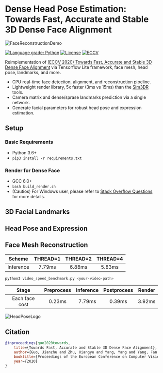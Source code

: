 # Dense Head Pose Estimation: Towards Fast, Accurate and Stable 3D Dense Face Alignment

![FaceReconstructionDemo](https://s3.ax1x.com/2021/01/06/sZVyhq.gif)

[![Language grade: Python](https://img.shields.io/lgtm/grade/python/g/1996scarlet/Dense-Head-Pose-Estimation.svg?logo=lgtm&logoWidth=18)](https://lgtm.com/projects/g/1996scarlet/Dense-Head-Pose-Estimation/context:python)
[![License](https://badgen.net/github/license/1996scarlet/Dense-Head-Pose-Estimation)](LICENSE)
[![ECCV](https://badgen.net/badge/ECCV/2020/red)](https://www.ecva.net/papers/eccv_2020/papers_ECCV/html/3162_ECCV_2020_paper.php)

Reimplementation of [(ECCV 2020) Towards Fast, Accurate and Stable 3D Dense Face Alignment](https://github.com/cleardusk/3DDFA_V2) via Tensorflow Lite framework, face mesh, head pose, landmarks, and more.

* CPU real-time face deteciton, alignment, and reconstruction pipeline.
* Lightweight render library, 5x faster (3ms vs 15ms) than the [Sim3DR](https://github.com/cleardusk/3DDFA_V2/tree/master/Sim3DR) tools.
* Camera matrix and dense/sprase landmarks prediction via a single network.
* Generate facial parameters for robust head pose and expression estimation.

## Setup

### Basic Requirements

* Python 3.6+
* `pip3 install -r requirements.txt`

### Render for Dense Face

* GCC 6.0+
* `bash build_render.sh`
* (Cautios) For Windows user, please refer to [Stack Overflow Questions](https://stackoverflow.com/questions/1130479/how-to-build-a-dll-from-the-command-line-in-windows-using-msvc) for more details.

## 3D Facial Landmarks

## Head Pose and Expression

## Face Mesh Reconstruction

| Scheme | THREAD=1 | THREAD=2 | THREAD=4 |
| :-: | :-: | :-: | :-: |
| Inference  | 7.79ms  | 6.88ms | 5.83ms |

``` bash
python3 video_speed_benchmark.py <your-video-path>
```

| Stage | Preprocess | Inference | Postprocess | Render |
| :-: | :-: | :-: | :-: | :-: |
| Each face cost  | 0.23ms  | 7.79ms | 0.39ms | 3.92ms |

![HeadPoseLogo](https://s3.ax1x.com/2021/01/06/sZV0BQ.jpg)

## Citation

``` bibtex
@inproceedings{guo2020towards,
    title={Towards Fast, Accurate and Stable 3D Dense Face Alignment},
    author={Guo, Jianzhu and Zhu, Xiangyu and Yang, Yang and Yang, Fan and Lei, Zhen and Li, Stan Z},
    booktitle={Proceedings of the European Conference on Computer Vision (ECCV)},
    year={2020}
}
```
